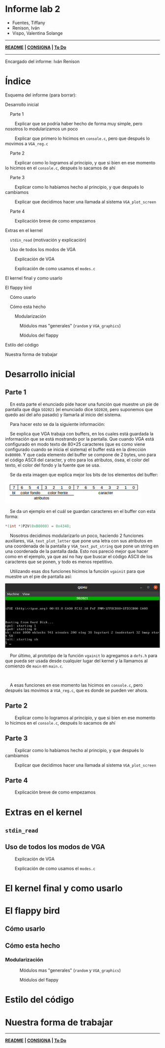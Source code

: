 # Informe lab 2

- Fuentes, Tiffany
- Renison, Iván
- Vispo, Valentina Solange

---

**[README](README.md) | [CONSIGNA](consigna.md) | [To Do](todo.md)**

---

Encargado del informe: Iván Renison

# Índice

Esquema del informe (para borrar):

Desarrollo inicial

    Parte 1

        Explicar que se podría haber hecho de forma muy simple, pero nosotros lo modularizamos un poco

        Explicar que primero lo hicimos en `console.c`, pero que después lo movimos a `VGA_reg.c`

    Parte 2

        Explicar como lo logramos al principio, y que si bien en ese momento lo hicimos en el `console.c`, después lo sacamos de ahí

    Parte 3

        Explicar como lo habíamos hecho al principio, y que después lo cambiamos

        Explicar que decidimos hacer una llamada al sistema `VGA_plot_screen`

    Parte 4

        Explicación breve de como empezamos

Extras en el kernel

    `stdin_read` (motivación y explicación)

    Uso de todos los modos de VGA

        Explicación de VGA

        Explicación de como usamos el `modes.c`

El kernel final y como usarlo

El flappy bird

    Cómo usarlo

    Cómo esta hecho

        Modularización

            Módulos mas "generales" (`random` y `VGA_graphics`)

            Módulos del flappy

Estilo del código

Nuestra forma de trabajar

# Desarrollo inicial

## Parte 1

    En esta parte el enunciado pide hacer una función que muestre un pie de pantalla que diga `SO2021` (el enunciado dice `SO2020`, pero suponemos que quedo así del año pasado) y llamarla al inicio del sistema.

    Para hacer esto se da la siguiente información:

    Se explica que VGA trabaja con buffers, en los cuales está guardada la información que se está mostrando por la pantalla. Que cuando VGA está configurado en modo texto de 80×25 caracteres (que es como viene configurado cuando se inicia el sistema) el buffer está en la dirección `0xB0000`. Y que cada elemento del buffer se compone de 2 bytes, uno para el código ASCII del caracter, y otro para los atributos, ósea, el color del texto, el color del fondo y la fuente que se usa.

    Se da esta imagen que explica mejor los bits de los elementos del buffer:

![bits_text_buffer.png](./Imagenes_informe/bits_text_buffer.png)

    Se da un ejemplo en el cuál se guardan caracteres en el buffer con esta forma:

```c
*(int *)P2V(0xB8000) = 0x4348;
```

    Nosotros decidimos modularizarlo un poco, haciendo 2 funciones auxiliares, `VGA_text_plot_letter` que pone una letra con sus atributos en una coordenada de la pantalla y `VGA_text_put_string` que pone un string en una coordenada de la pantalla dada. Esto nos pareció mejor que hacer como en el ejemplo, ya que así no hay que buscar el código ASCII de los caracteres que se ponen, y todo es menos repetitivo.

    Utilizando esas dos funciones hicimos la función `vgainit` para que muestre un el pie de pantalla así:

![pie_de_pantalla_vgainit.png](./Imagenes_informe/pie_de_pantalla_vgainit.png)

    Por último, al prototipo de la función `vgainit` lo agregamos a `defs.h` para que pueda ser usada desde cualquier lugar del kernel y la llamamos al comienzo de `main` en `main.c`.

    

    A esas funciones en ese momento las hicimos en `console.c`, pero después las movimos a `VGA_reg.c`, que es donde se pueden ver ahora.

## Parte 2

        Explicar como lo logramos al principio, y que si bien en ese momento lo hicimos en el `console.c`, después lo sacamos de ahí

## Parte 3

        Explicar como lo habíamos hecho al principio, y que después lo cambiamos

        Explicar que decidimos hacer una llamada al sistema `VGA_plot_screen`

## Parte 4

        Explicación breve de como empezamos

# Extras en el kernel

## `stdin_read`

## Uso de todos los modos de VGA

        Explicación de VGA

        Explicación de como usamos el `modes.c`

# El kernel final y como usarlo

# El flappy bird

## Cómo usarlo

## Cómo esta hecho

### Modularización

            Módulos mas "generales" (`random` y `VGA_graphics`)

            Módulos del flappy

# Estilo del código

# Nuestra forma de trabajar

---

**[README](README.md) | [CONSIGNA](consigna.md) | [To Do](todo.md)**